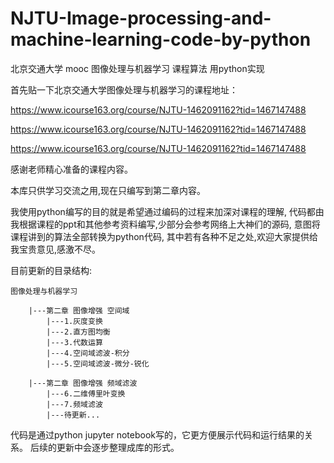# NJTU-Image-processing-and-machine-learning-code-by-python

北京交通大学 mooc 图像处理与机器学习 课程算法 用python实现

首先贴一下北京交通大学图像处理与机器学习的课程地址：

https://www.icourse163.org/course/NJTU-1462091162?tid=1467147488

https://www.icourse163.org/course/NJTU-1462091162?tid=1467147488

https://www.icourse163.org/course/NJTU-1462091162?tid=1467147488

感谢老师精心准备的课程内容。

本库只供学习交流之用,现在只编写到第二章内容。

我使用python编写的目的就是希望通过编码的过程来加深对课程的理解,
代码都由我根据课程的ppt和其他参考资料编写,少部分会参考网络上大神们的源码,
意图将课程讲到的算法全部转换为python代码,
其中若有各种不足之处,欢迎大家提供给我宝贵意见,感激不尽。

目前更新的目录结构:
    
    图像处理与机器学习
    
        |---第二章 图像增强 空间域
            |---1.灰度变换
            |---2.直方图均衡
            |---3.代数运算
            |---4.空间域滤波-积分
            |---5.空间域滤波-微分-锐化

        |---第二章 图像增强 频域滤波
            |---6.二维傅里叶变换
            |---7.频域滤波
            |---待更新...

代码是通过python jupyter notebook写的，它更方便展示代码和运行结果的关系。
后续的更新中会逐步整理成库的形式。
